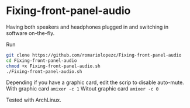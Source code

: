 # Fixing-front-panel-audio
Having both speakers and headphones plugged in and switching in software on-the-fly.

Run
```sh
git clone https://github.com/romariolopezc/Fixing-front-panel-audio
cd Fixing-front-panel-audio
chmod +x Fixing-front-panel-audio.sh
./Fixing-front-panel-audio.sh
```

Depending if you have a graphic card, edit the scrip to disable auto-mute. 
With graphic card `amixer -c 1`
Witout graphic card `amixer -c 0`

Tested with ArchLinux.
